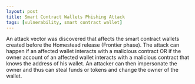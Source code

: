```yaml
---
layout: post
title: Smart Contract Wallets Phishing Attack
tags: [vulnerability, smart contract wallet]
---
```


An attack vector was discovered that affects the smart contract wallets created before the Homestead release (Frontier phase). The attack can happen if an affected wallet interacts with a malicious contract OR if the owner account of an affected wallet interacts with a malicious contract that knows the address of his wallet. An attacker can then impersonate the owner and thus can steal funds or tokens and change the owner of the wallet.

